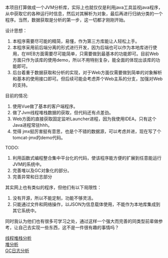 本项目打算做成一个JVM分析库，实际上也就仅仅是利用java工具监视java程序，从中获取它的各种运行时信息，然后对其解析为对象，最后再进行归纳分类的一个程序。当然，数据获取是分析的第一步，这一切都才刚刚开始。

设计思想：
1. 本程序需要尽可能的精简，易懂，作为第三方库能让人轻松上手。
2. 本程序采用前后端分离的形式进行开发，因为后端也可以作为本地库进行使用，在WEB方面需要尽可能简单，只需要做到最基本的功能即可。目前Web方面只作为该库的使用demo，所以不用特别复杂，能全面的体现出该库的功能即可。
3. 后台着重于数据获取和分析的实现，对于Web方面仅需要做到简单的对象解析和基本的使用接口即可。但后续可能会考虑弄个Web主系的分支，加强对Web的支持。

目前的情况:  
1. 使用Vue做了基本的客户端程序。
2. 做了Jvm线程堆栈数据的获取，但代码还有点差劲。
3. Web方面的直接获取固定监听Launcher进程，因为我使用IDEA，只有这个Java进程常驻hhh。
4. 觉得 jmx挺厉害挺有意思，也是个不错的数据源，可以考虑并进，现在写了个tomcat-jmx的demo代码。

TODO:  
1. 利用函数式编程整合集中平台化的代码，使该程序能方便的扩展到任意能运行JVM的系统中。
2. 完善堆以及GC对象化的部分。
3. 完善异常和日志部分

其实网上也有类似的程序，但他们有以下局限性：
1. 没有开源，所以不能定制，功能不够灵活。
2. 只能通过文件和网络操作，以JSON为信息载体使用，不能作为本地库集成到其它系统中。

同时我认为他们也有很多可学习之处，通过这样一个强大而完善的同类型前辈做参考，让自己去实现一些东西，这不是一件很有趣的事情吗？


[线程堆栈分析](https://www.fastthread.io/index.jsp)  
[堆分析](https://heaphero.io/)  
[GC日志分析](https://gceasy.io/)